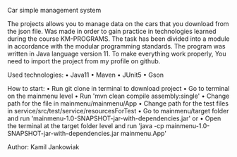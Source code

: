 Car simple management system

The projects allows you to manage data on the cars that you download from the json file.
Was made in order to gain practice in technologies learned during the course KM-PROGRAMS.
The task has been divided into a module in accordance with the modular programming standards.
The program was written in Java language version 11. To make everything work properly, You need to import the project from my profile on github.

Used technologies:
•	Java11
•	Maven
•	JUnit5
•	Gson

How to start: 
•	Run git clone in terminal to download project 
•	Go to terminal on the mainmenu level 
•	Run 'mvn clean compile assembly:single' 
•   Change path for the file in mainmenu/mainmenu/App 
•   Change path for the test files in service/src/test/service/resourcesForTest
•	Go to mainmenu/target folder and run 'mainmenu-1.0-SNAPSHOT-jar-with-dependencies.jar' 
                            or 
•	Open the terminal at the target folder level and run 'java -cp mainmenu-1.0-SNAPSHOT-jar-with-dependencies.jar mainmenu.App'

Author:
Kamil Jankowiak

